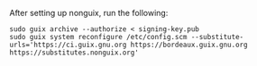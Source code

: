 After setting up nonguix, run the following:
```
sudo guix archive --authorize < signing-key.pub
sudo guix system reconfigure /etc/config.scm --substitute-urls='https://ci.guix.gnu.org https://bordeaux.guix.gnu.org https://substitutes.nonguix.org'
```
